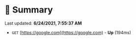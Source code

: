 # 📖 Summary
Last updated: **6/24/2021, 7:55:37 AM**

- `GET` [https://google.com](https://google.com) - **Up** (194ms)
